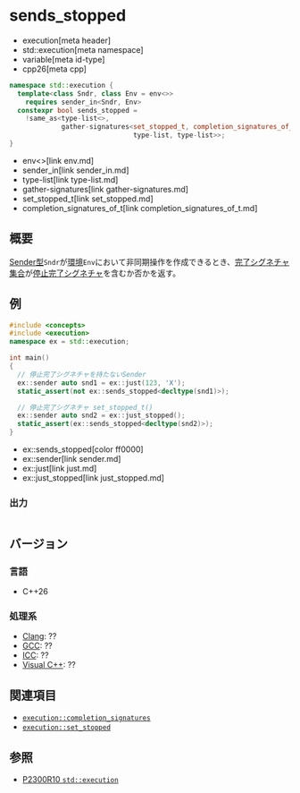 # sends_stopped
* execution[meta header]
* std::execution[meta namespace]
* variable[meta id-type]
* cpp26[meta cpp]

```cpp
namespace std::execution {
  template<class Sndr, class Env = env<>>
    requires sender_in<Sndr, Env>
  constexpr bool sends_stopped =
    !same_as<type-list<>,
             gather-signatures<set_stopped_t, completion_signatures_of_t<Sndr, Env>,
                               type-list, type-list>>;
}
```
* env<>[link env.md]
* sender_in[link sender_in.md]
* type-list[link type-list.md]
* gather-signatures[link gather-signatures.md]
* set_stopped_t[link set_stopped.md]
* completion_signatures_of_t[link completion_signatures_of_t.md]

## 概要
[Sender型](sender.md)`Sndr`が[環境](receiver.md)`Env`において非同期操作を作成できるとき、[完了シグネチャ集合](completion_signatures.md)が[停止完了シグネチャ](set_stopped.md)を含むか否かを返す。


## 例
```cpp example
#include <concepts>
#include <execution>
namespace ex = std::execution;

int main()
{
  // 停止完了シグネチャを持たないSender
  ex::sender auto snd1 = ex::just(123, 'X');
  static_assert(not ex::sends_stopped<decltype(snd1)>);

  // 停止完了シグネチャ set_stopped_t()
  ex::sender auto snd2 = ex::just_stopped();
  static_assert(ex::sends_stopped<decltype(snd2)>);
}
```
* ex::sends_stopped[color ff0000]
* ex::sender[link sender.md]
* ex::just[link just.md]
* ex::just_stopped[link just_stopped.md]

### 出力
```
```


## バージョン
### 言語
- C++26

### 処理系
- [Clang](/implementation.md#clang): ??
- [GCC](/implementation.md#gcc): ??
- [ICC](/implementation.md#icc): ??
- [Visual C++](/implementation.md#visual_cpp): ??


## 関連項目
- [`execution::completion_signatures`](completion_signatures.md)
- [`execution::set_stopped`](set_stopped.md)


## 参照
- [P2300R10 `std::execution`](https://www.open-std.org/jtc1/sc22/wg21/docs/papers/2024/p2300r10.html)
